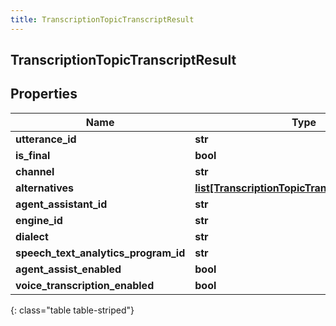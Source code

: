 ```yaml
---
title: TranscriptionTopicTranscriptResult
---
```

## TranscriptionTopicTranscriptResult

## Properties

|Name | Type | Description | Notes|
|------------ | ------------- | ------------- | -------------|
| **utterance_id** | **str** |  | [optional] |
| **is_final** | **bool** |  | [optional] |
| **channel** | **str** |  | [optional] |
| **alternatives** | [**list[TranscriptionTopicTranscriptAlternative]**](TranscriptionTopicTranscriptAlternative.html) |  | [optional] |
| **agent_assistant_id** | **str** |  | [optional] |
| **engine_id** | **str** |  | [optional] |
| **dialect** | **str** |  | [optional] |
| **speech_text_analytics_program_id** | **str** |  | [optional] |
| **agent_assist_enabled** | **bool** |  | [optional] |
| **voice_transcription_enabled** | **bool** |  | [optional] |
{: class="table table-striped"}


